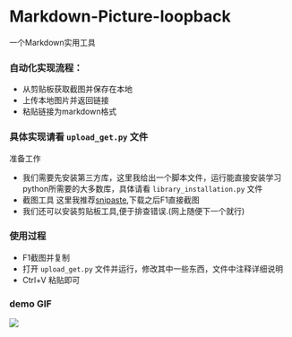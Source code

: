 # Markdown-Picture-loopback
一个Markdown实用工具

### 自动化实现流程：
- 从剪贴板获取截图并保存在本地
- 上传本地图片并返回链接 
- 粘贴链接为markdown格式

### 具体实现请看 `upload_get.py` 文件

准备工作
- 我们需要先安装第三方库，这里我给出一个脚本文件，运行能直接安装学习
python所需要的大多数库，具体请看 `library_installation.py` 文件
- 截图工具
  这里我推荐[snipaste](https://zh.snipaste.com/),下载之后F1直接截图
- 我们还可以安装剪贴板工具,便于排查错误.(网上随便下一个就行)

### 使用过程
- F1截图并复制
- 打开 `upload_get.py` 文件并运行，修改其中一些东西，文件中注释详细说明
- Ctrl+V 粘贴即可

### demo GIF

![](https://graph-bed-1256708472.cos.ap-chengdu.myqcloud.com/demo.gif)